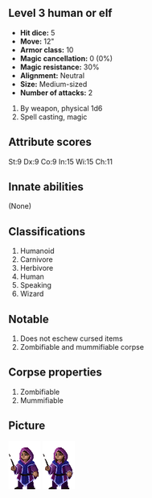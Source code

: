 ## Level 3 human or elf
- **Hit dice:** 5
- **Move:** 12"
- **Armor class:** 10
- **Magic cancellation:** 0 (0%)
- **Magic resistance:** 30%
- **Alignment:** Neutral
- **Size:** Medium-sized
- **Number of attacks:** 2
1. By weapon, physical 1d6
2. Spell casting, magic
## Attribute scores
St:9 Dx:9 Co:9 In:15 Wi:15 Ch:11
## Innate abilities
(None)
## Classifications
1. Humanoid
2. Carnivore
3. Herbivore
4. Human
5. Speaking
6. Wizard
## Notable
1. Does not eschew cursed items
2. Zombifiable and mummifiable corpse
## Corpse properties
1. Zombifiable
2. Mummifiable
## Picture
![Apprentice](https://github.com/hyvanmielenpelit/GnollHackTileSet/blob/main/Monsters/apprentice/apprentice.png) ![Apprentice](https://github.com/hyvanmielenpelit/GnollHackTileSet/blob/main/Monsters/apprentice/apprentice_female.png)
